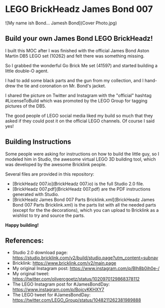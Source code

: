 # LEGO BrickHeadz James Bond 007

![My name ish Bond... Jamesh Bond](Cover Photo.jpg)

## Build your own James Bond LEGO BrickHeadz!

I built this MOC after I was finished with the official James Bond Aston Martin DB5 LEGO set (10262) and felt there was something missing.

So I grabbed the wonderful Go Brick Me set (41597) and started building a little double-O agent.

I had to add some black parts and the gun from my collection, and I hand-drew the tie and coronation on Mr. Bond's jacket.

I shared the picture on Twitter and Instagram with the "official" hashtag #LicenseToBuild which was promoted by the LEGO Group for tagging pictures of the DB5.

The good people of LEGO social media liked my build so much that they asked if they could post it on the official LEGO channels. Of course I said yes!

## Building Instructions

Some people were asking for instructions on how to build the little guy, so I modeled him in Studio, the awesome virtual LEGO 3D building tool, which was developed by the awesome Bricklink people.

Several files are provided in this repository:

* [BrickHeadz 007.io](BrickHeadz 007.io) is the full Studio 2.0 file.
* [BrickHeadz 007.pdf](BrickHeadz 007.pdf) are the PDF instructions generated with Studio.
* [BrickHeadz James Bond 007 Parts Bricklink.xml](BrickHeadz James Bond 007 Parts Bricklink.xml) is the parts list with all the needed parts (except for the the decorations), which you can upload to Bricklink as a wishlist to try and source the parts.

**Happy building!**

## References:

* Studio 2.0 download page: https://studio.bricklink.com/v2/build/studio.page?utm_content=subnav
* Bricklink: https://www.bricklink.com/v2/main.page
* My original Instagram post: https://www.instagram.com/p/Blh8b0ih0e-/
* My original tweet: https://twitter.com/olivercgoetz/status/1020970129868378112
* The LEGO Instagram post for #JamesBondDay: https://www.instagram.com/p/BojcvKKHXY7
* The LEGO tweet for #JamesBondDay: https://twitter.com/LEGO_Group/status/1048211262381989888
